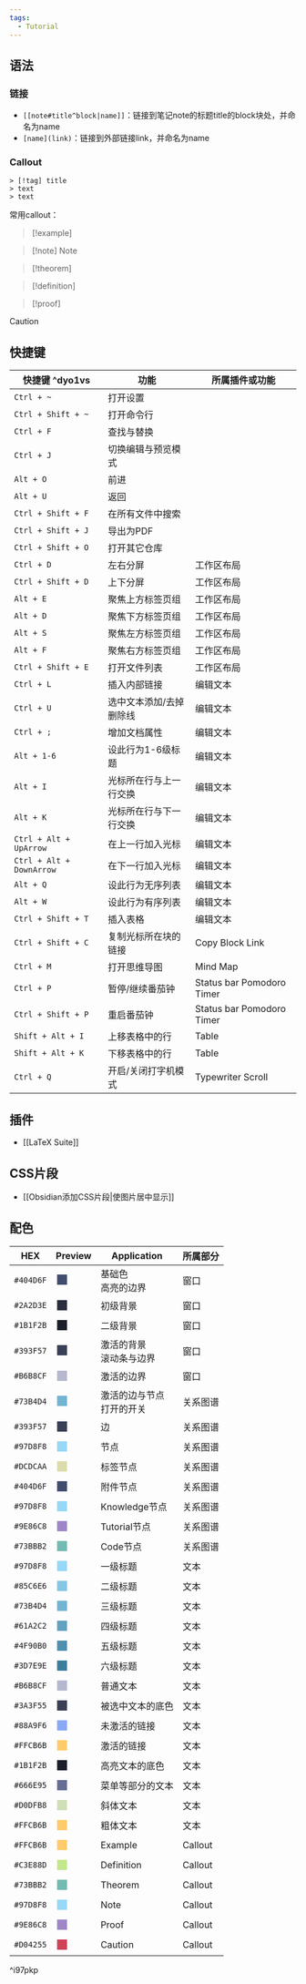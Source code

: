```yaml
---
tags:
  - Tutorial
---
```

## 语法
### 链接
- `[[note#title^block|name]]`：链接到笔记note的标题title的block块处，并命名为name
- `[name](link)`：链接到外部链接link，并命名为name
### Callout
```
> [!tag] title
> text
> text
```
常用callout：
> [!example] 

> [!note] Note

> [!theorem] 

> [!definition] 

> [!proof] 

> [!caution] 
## 快捷键

| 快捷键 ^dyo1vs              | 功能           | 所属插件或功能                   |
| ------------------------ | ------------ | ------------------------- |
| `Ctrl + ~`               | 打开设置         |                           |
| `Ctrl + Shift + ~`       | 打开命令行        |                           |
| `Ctrl + F`               | 查找与替换        |                           |
| `Ctrl + J`               | 切换编辑与预览模式    |                           |
| `Alt + O`                | 前进           |                           |
| `Alt + U`                | 返回           |                           |
| `Ctrl + Shift + F`       | 在所有文件中搜索     |                           |
| `Ctrl + Shift + J`       | 导出为PDF       |                           |
| `Ctrl + Shift + O`       | 打开其它仓库       |                           |
| `Ctrl + D`               | 左右分屏         | 工作区布局                     |
| `Ctrl + Shift + D`       | 上下分屏         | 工作区布局                     |
| `Alt + E`                | 聚焦上方标签页组     | 工作区布局                     |
| `Alt + D`                | 聚焦下方标签页组     | 工作区布局                     |
| `Alt + S`                | 聚焦左方标签页组     | 工作区布局                     |
| `Alt + F`                | 聚焦右方标签页组     | 工作区布局                     |
| `Ctrl + Shift + E`       | 打开文件列表       | 工作区布局                     |
| `Ctrl + L`               | 插入内部链接       | 编辑文本                      |
| `Ctrl + U`               | 选中文本添加/去掉删除线 | 编辑文本                      |
| `Ctrl + ;`               | 增加文档属性       | 编辑文本                      |
| `Alt + 1-6`              | 设此行为1-6级标题   | 编辑文本                      |
| `Alt + I`                | 光标所在行与上一行交换  | 编辑文本                      |
| `Alt + K`                | 光标所在行与下一行交换  | 编辑文本                      |
| `Ctrl + Alt + UpArrow`   | 在上一行加入光标     | 编辑文本                      |
| `Ctrl + Alt + DownArrow` | 在下一行加入光标     | 编辑文本                      |
| `Alt + Q`                | 设此行为无序列表     | 编辑文本                      |
| `Alt + W`                | 设此行为有序列表     | 编辑文本                      |
| `Ctrl + Shift + T`       | 插入表格         | 编辑文本                      |
| `Ctrl + Shift + C`       | 复制光标所在块的链接   | Copy Block Link           |
| `Ctrl + M`               | 打开思维导图       | Mind Map                  |
| `Ctrl + P`               | 暂停/继续番茄钟     | Status bar Pomodoro Timer |
| `Ctrl + Shift + P`       | 重启番茄钟        | Status bar Pomodoro Timer |
| `Shift + Alt + I`        | 上移表格中的行      | Table                     |
| `Shift + Alt + K`        | 下移表格中的行      | Table                     |
| `Ctrl + Q`               | 开启/关闭打字机模式   | Typewriter Scroll         |
## 插件
- [[LaTeX Suite]]
## CSS片段
- [[Obsidian添加CSS片段|使图片居中显示]]
## 配色

| HEX       | Preview                             | Application      | 所属部分    |
| --------- | ----------------------------------- | ---------------- | ------- |
| `#404D6F` | <font size=5 color=#404D6F>■</font> | 基础色<br>高亮的边界     | 窗口      |
| `#2A2D3E` | <font size=5 color=#2A2D3E>■</font> | 初级背景             | 窗口      |
| `#1B1F2B` | <font size=5 color=#1B1F2B>■</font> | 二级背景             | 窗口      |
| `#393F57` | <font size=5 color=#393F57>■</font> | 激活的背景<br>滚动条与边界  | 窗口      |
| `#B6B8CF` | <font size=5 color=#B6B8CF>■</font> | 激活的边界            | 窗口      |
| `#73B4D4` | <font size=5 color=#73B4D4>■</font> | 激活的边与节点<br>打开的开关 | 关系图谱    |
| `#393F57` | <font size=5 color=#393F57>■</font> | 边                | 关系图谱    |
| `#97D8F8` | <font size=5 color=#97D8F8>■</font> | 节点               | 关系图谱    |
| `#DCDCAA` | <font size=5 color=#DCDCAA>■</font> | 标签节点             | 关系图谱    |
| `#404D6F` | <font size=5 color=#404D6F>■</font> | 附件节点             | 关系图谱    |
| `#97D8F8` | <font size=5 color=#97D8F8>■</font> | Knowledge节点      | 关系图谱    |
| `#9E86C8` | <font size=5 color=#9e86c8>■</font> | Tutorial节点       | 关系图谱    |
| `#73BBB2` | <font size=5 color=#73bbb2>■</font> | Code节点           | 关系图谱    |
| `#97D8F8` | <font size=5 color=#97D8F8>■</font> | 一级标题             | 文本      |
| `#85C6E6` | <font size=5 color=#85C6E6>■</font> | 二级标题             | 文本      |
| `#73B4D4` | <font size=5 color=#73B4D4>■</font> | 三级标题             | 文本      |
| `#61A2C2` | <font size=5 color=#61A2C2>■</font> | 四级标题             | 文本      |
| `#4F90B0` | <font size=5 color=#4F90B0>■</font> | 五级标题             | 文本      |
| `#3D7E9E` | <font size=5 color=#3D7E9E>■</font> | 六级标题             | 文本      |
| `#B6B8CF` | <font size=5 color=#B6B8CF>■</font> | 普通文本             | 文本      |
| `#3A3F55` | <font size=5 color=#3A3F55>■</font> | 被选中文本的底色         | 文本      |
| `#88A9F6` | <font size=5 color=#88A9F6>■</font> | 未激活的链接           | 文本      |
| `#FFCB6B` | <font size=5 color=#FFCB6B>■</font> | 激活的链接            | 文本      |
| `#1B1F2B` | <font size=5 color=#1B1F2B>■</font> | 高亮文本的底色          | 文本      |
| `#666E95` | <font size=5 color=#666E95>■</font> | 菜单等部分的文本         | 文本      |
| `#D0DFB8` | <font size=5 color=#D0DFB8>■</font> | 斜体文本             | 文本      |
| `#FFCB6B` | <font size=5 color=#FFCB6B>■</font> | 粗体文本             | 文本      |
| `#FFCB6B` | <font size=5 color=#FFCB6B>■</font> | Example          | Callout |
| `#C3E88D` | <font size=5 color=#c3e88d>■</font> | Definition       | Callout |
| `#73BBB2` | <font size=5 color=#73bbb2>■</font> | Theorem          | Callout |
| `#97D8F8` | <font size=5 color=#97d8f8>■</font> | Note             | Callout |
| `#9E86C8` | <font size=5 color=#9e86c8>■</font> | Proof            | Callout |
| `#D04255` | <font size=5 color=#D04255>■</font> | Caution          | Callout |
^i97pkp
